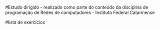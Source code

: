 #Estudo dirigido - realizado como parte do conteúdo da disciplina de programação de
Redes de computadores - Instituto Federal Catarinense

#lista de exercícios

